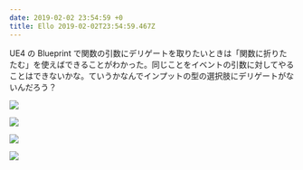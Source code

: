 ```yaml
---
date: 2019-02-02 23:54:59 +0
title: Ello 2019-02-02T23:54:59.467Z
---
```

UE4 の Blueprint で関数の引数にデリゲートを取りたいときは「関数に折りたたむ」を使えばできることがわかった。同じことをイベントの引数に対してやることはできないかな。ていうかなんでインプットの型の選択肢にデリゲートがないんだろう？

![](https://assets3.ello.co/uploads/asset/attachment/8986978/ello-optimized-628a22b7.jpg)

![](https://assets1.ello.co/uploads/asset/attachment/8986979/ello-optimized-1b1fda79.jpg)

![](https://assets1.ello.co/uploads/asset/attachment/8986981/ello-optimized-5e8c063f.jpg)

![](https://assets1.ello.co/uploads/asset/attachment/8986983/ello-optimized-5372851f.jpg)

